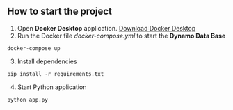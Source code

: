 ## How to start the project
1. Open **Docker Desktop** application.
[Download Docker Desktop](https://www.docker.com/products/docker-desktop)
2. Run the Docker file _docker-compose.yml_ to start the **Dynamo Data Base**
```
docker-compose up
```

3. Install dependencies
```
pip install -r requirements.txt
```

4. Start Python application
```
python app.py
```